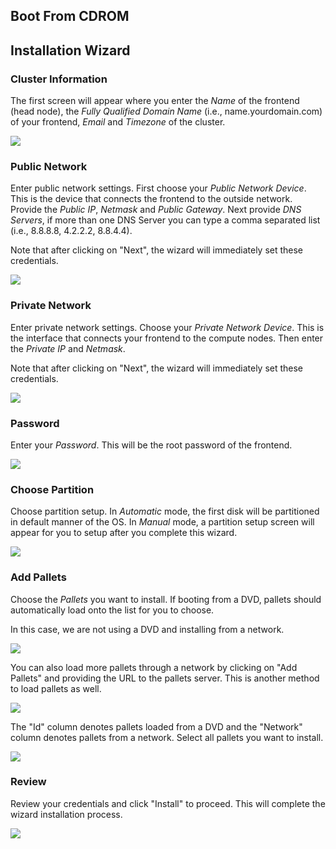 ## Boot From CDROM

## Installation Wizard

### Cluster Information

The first screen will appear where you enter the _Name_ of the frontend (head node), the _Fully Qualified Domain Name_ (i.e., name.yourdomain.com) of your frontend, _Email_ and _Timezone_ of the cluster.

![](images/stacki_config_step_1b.png)

### Public Network

Enter public network settings. First choose your _Public Network Device_.
This is the device that connects the frontend to the outside network.
Provide the _Public IP_, _Netmask_ and _Public Gateway_.
Next provide _DNS Servers_, if more than one DNS Server you can type a comma separated list (i.e., 8.8.8.8, 4.2.2.2, 8.8.4.4).

Note that after clicking on "Next", the wizard will immediately set these credentials.

![](images/stacki_config_step_2b.png)

### Private Network

Enter private network settings. Choose your _Private Network Device_.
This is the interface that connects your frontend to the compute
nodes.
Then enter the _Private IP_ and _Netmask_.

Note that after clicking on "Next", the wizard will immediately set these credentials.

![](images/stacki_config_step_3b.png)

### Password

Enter your _Password_.
This will be the root password of the frontend.

![](images/stacki_config_step_4.png)

### Choose Partition

Choose partition setup.
In _Automatic_ mode, the first disk will be partitioned in default
manner of the OS.
In _Manual_ mode, a partition setup screen will appear for you to setup after you complete this wizard.

![](images/stacki_config_step_5.png)

### Add Pallets

Choose the _Pallets_ you want to install.
If booting from a DVD, pallets should automatically load onto the list for you to choose.

In this case, we are not using a DVD and installing from a network.

![](images/stacki_config_step_6a.png)

You can also load more pallets through a network by clicking on "Add Pallets" and providing the URL to the pallets server.
This is another method to load pallets as well.

![](images/stacki_config_step_6c.png)

The "Id" column denotes pallets loaded from a DVD and the "Network" column denotes pallets from a network.
Select all pallets you want to install.

![](images/stacki_config_step_6e.png)

### Review

Review your credentials and click "Install" to proceed.  This will complete the wizard installation process.

![](images/stacki_config_step_7.png)

